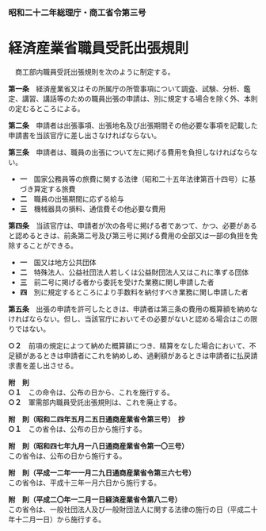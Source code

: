 ### 昭和二十二年総理庁・商工省令第三号  
# 経済産業省職員受託出張規則  
　商工部内職員受託出張規則を次のように制定する。  
  
**第一条**　経済産業省又はその所属庁の所管事項について調査、試験、分析、鑑定、講習、講話等のための職員出張の申請は、別に規定する場合を除く外、本則の定むるところによる。  
  
**第二条**　申請者は出張事項、出張地名及び出張期間その他必要な事項を記載した申請書を当該官庁に差し出さなければならない。  
  
**第三条**　申請者は、職員の出張について左に掲げる費用を負担しなければならない。  
* **一**　国家公務員等の旅費に関する法律（昭和二十五年法律第百十四号）に基づき算定する旅費  
* **二**　職員の出張期間に応ずる給与  
* **三**　機械器具の損料、通信費その他必要な費用  
  
**第四条**　当該官庁は、申請者が次の各号に掲げる者であつて、かつ、必要があると認めるときは、前条第二号及び第三号に掲げる費用の全部又は一部の負担を免除することができる。  
* **一**　国又は地方公共団体  
* **二**　特殊法人、公益社団法人若しくは公益財団法人又はこれに準ずる団体  
* **三**　前二号に掲げる者から委託を受けた業務に関し申請した者  
* **四**　別に規定するところにより手数料を納付すべき業務に関し申請した者  
  
**第五条**　出張の申請を許可したときは、申請者は第三条の費用の概算額を納めなければならない。但し、当該官庁においてその必要がないと認める場合はこの限りではない。  
  
**○２**　前項の規定によつて納めた概算額につき、精算をなした場合において、不足額があるときは申請者にこれを納めしめ、過剰額があるときは申請者に払戻請求書を差し出させる。  
  
**附　則**  
**○１**　この命令は、公布の日から、これを施行する。  
**○２**　軍需部内職員受託出張規則は、これを廃止する。  
  
**附　則（昭和二四年五月二五日通商産業省令第三号）　抄**  
**○１**　この省令は、公布の日から施行する。  
  
**附　則（昭和四七年九月一八日通商産業省令第一〇三号）**  
この省令は、公布の日から施行する。  
  
**附　則（平成一二年一一月二九日通商産業省令第三六七号）**  
この省令は、平成十三年一月六日から施行する。  
  
**附　則（平成二〇年一二月一日経済産業省令第八二号）**  
この省令は、一般社団法人及び一般財団法人に関する法律の施行の日（平成二十年十二月一日）から施行する。  
  
